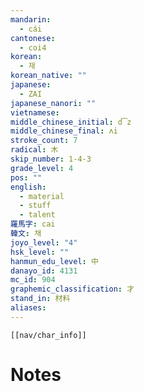 ```yaml
---
mandarin:
  - cái
cantonese:
  - coi4
korean:
  - 재
korean_native: ""
japanese:
  - ZAI
japanese_nanori: ""
vietnamese:
middle_chinese_initial: d͡z
middle_chinese_final: ʌi
stroke_count: 7
radical: 木
skip_number: 1-4-3
grade_level: 4
pos: ""
english:
  - material
  - stuff
  - talent
羅馬字: cai
韓文: 채
joyo_level: "4"
hsk_level: ""
hanmun_edu_level: 中
danayo_id: 4131
mc_id: 904
graphemic_classification: 才
stand_in: 材料
aliases:
---
```

```meta-bind-embed
[[nav/char_info]]
```

# Notes
